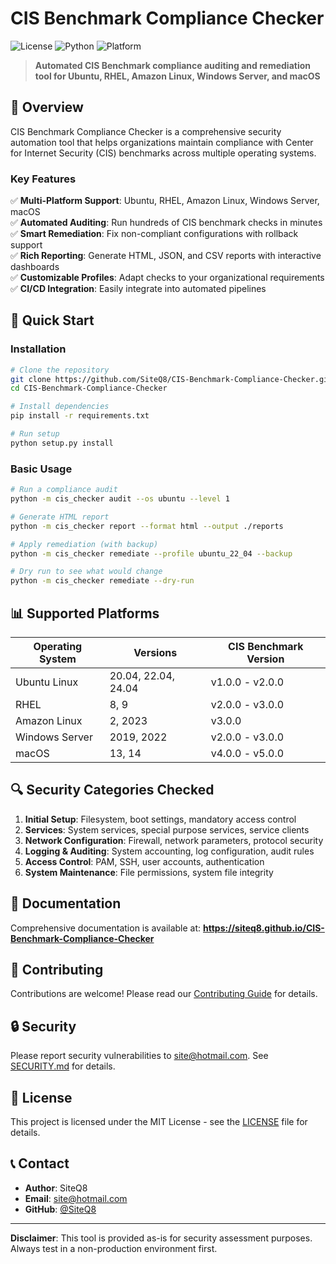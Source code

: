 # CIS Benchmark Compliance Checker

![License](https://img.shields.io/badge/license-MIT-blue.svg)
![Python](https://img.shields.io/badge/python-3.8%2B-blue.svg)
![Platform](https://img.shields.io/badge/platform-Linux%20%7C%20Windows%20%7C%20macOS-lightgrey.svg)

> **Automated CIS Benchmark compliance auditing and remediation tool for Ubuntu, RHEL, Amazon Linux, Windows Server, and macOS**

## 🎯 Overview

CIS Benchmark Compliance Checker is a comprehensive security automation tool that helps organizations maintain compliance with Center for Internet Security (CIS) benchmarks across multiple operating systems.

### Key Features

✅ **Multi-Platform Support**: Ubuntu, RHEL, Amazon Linux, Windows Server, macOS  
✅ **Automated Auditing**: Run hundreds of CIS benchmark checks in minutes  
✅ **Smart Remediation**: Fix non-compliant configurations with rollback support  
✅ **Rich Reporting**: Generate HTML, JSON, and CSV reports with interactive dashboards  
✅ **Customizable Profiles**: Adapt checks to your organizational requirements  
✅ **CI/CD Integration**: Easily integrate into automated pipelines  

## 🚀 Quick Start

### Installation

```bash
# Clone the repository
git clone https://github.com/SiteQ8/CIS-Benchmark-Compliance-Checker.git
cd CIS-Benchmark-Compliance-Checker

# Install dependencies
pip install -r requirements.txt

# Run setup
python setup.py install
```

### Basic Usage

```bash
# Run a compliance audit
python -m cis_checker audit --os ubuntu --level 1

# Generate HTML report
python -m cis_checker report --format html --output ./reports

# Apply remediation (with backup)
python -m cis_checker remediate --profile ubuntu_22_04 --backup

# Dry run to see what would change
python -m cis_checker remediate --dry-run
```

## 📊 Supported Platforms

| Operating System | Versions | CIS Benchmark Version |
|-----------------|----------|----------------------|
| Ubuntu Linux | 20.04, 22.04, 24.04 | v1.0.0 - v2.0.0 |
| RHEL | 8, 9 | v2.0.0 - v3.0.0 |
| Amazon Linux | 2, 2023 | v3.0.0 |
| Windows Server | 2019, 2022 | v2.0.0 - v3.0.0 |
| macOS | 13, 14 | v4.0.0 - v5.0.0 |

## 🔍 Security Categories Checked

1. **Initial Setup**: Filesystem, boot settings, mandatory access control
2. **Services**: System services, special purpose services, service clients
3. **Network Configuration**: Firewall, network parameters, protocol security
4. **Logging & Auditing**: System accounting, log configuration, audit rules
5. **Access Control**: PAM, SSH, user accounts, authentication
6. **System Maintenance**: File permissions, system file integrity

## 📖 Documentation

Comprehensive documentation is available at: **https://siteq8.github.io/CIS-Benchmark-Compliance-Checker**

## 🤝 Contributing

Contributions are welcome! Please read our [Contributing Guide](CONTRIBUTING.md) for details.

## 🔒 Security

Please report security vulnerabilities to site@hotmail.com. See [SECURITY.md](SECURITY.md) for details.

## 📄 License

This project is licensed under the MIT License - see the [LICENSE](LICENSE) file for details.

## 📞 Contact

- **Author**: SiteQ8
- **Email**: site@hotmail.com
- **GitHub**: [@SiteQ8](https://github.com/SiteQ8)

---

**Disclaimer**: This tool is provided as-is for security assessment purposes. Always test in a non-production environment first.
